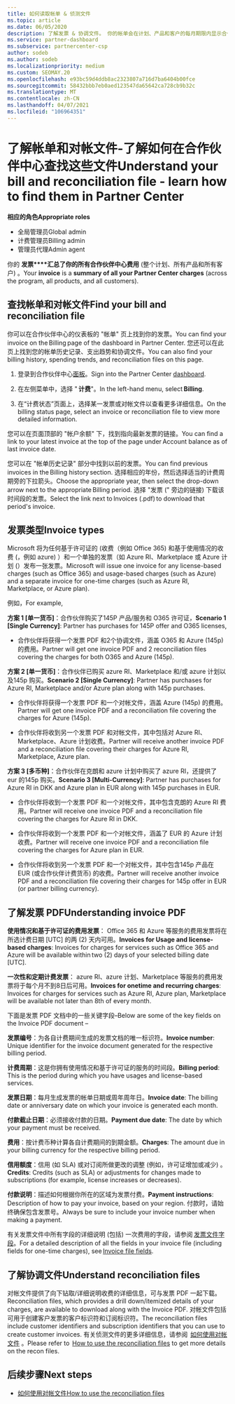 ```yaml
---
title: 如何读取帐单 & 侦测文件
ms.topic: article
ms.date: 06/05/2020
description: 了解发票 & 协调文件。 你的帐单会在计划、产品和客户的每月期限内显示合作伙伴中心费用。
ms.service: partner-dashboard
ms.subservice: partnercenter-csp
author: sodeb
ms.author: sodeb
ms.localizationpriority: medium
ms.custom: SEOMAY.20
ms.openlocfilehash: e93bc59d4ddb8ac2323807a716d7ba6404b00fce
ms.sourcegitcommit: 58432bbb7eb0aed123547da65642ca728cb9b32c
ms.translationtype: MT
ms.contentlocale: zh-CN
ms.lasthandoff: 04/07/2021
ms.locfileid: "106964351"
---
```

# <a name="understand-your-bill-and-reconciliation-file---learn-how-to-find-them-in-partner-center"></a><span data-ttu-id="096a5-104">了解帐单和对帐文件-了解如何在合作伙伴中心查找这些文件</span><span class="sxs-lookup"><span data-stu-id="096a5-104">Understand your bill and reconciliation file - learn how to find them in Partner Center</span></span>


<span data-ttu-id="096a5-105">**相应的角色**</span><span class="sxs-lookup"><span data-stu-id="096a5-105">**Appropriate roles**</span></span>

- <span data-ttu-id="096a5-106">全局管理员</span><span class="sxs-lookup"><span data-stu-id="096a5-106">Global admin</span></span>
- <span data-ttu-id="096a5-107">计费管理员</span><span class="sxs-lookup"><span data-stu-id="096a5-107">Billing admin</span></span>
- <span data-ttu-id="096a5-108">管理员代理</span><span class="sxs-lookup"><span data-stu-id="096a5-108">Admin agent</span></span>


<span data-ttu-id="096a5-109">你的 **发票\*\*\*\*汇总了你的所有合作伙伴中心费用** (整个计划、所有产品和所有客户) 。</span><span class="sxs-lookup"><span data-stu-id="096a5-109">Your **invoice** is a **summary of all your Partner Center charges** (across the program, all products, and all customers).</span></span> 

## <a name="find-your-bill-and-reconciliation-file"></a><span data-ttu-id="096a5-110">查找帐单和对帐文件</span><span class="sxs-lookup"><span data-stu-id="096a5-110">Find your bill and reconciliation file</span></span> 

<span data-ttu-id="096a5-111">你可以在合作伙伴中心的仪表板的 "帐单" 页上找到你的发票。</span><span class="sxs-lookup"><span data-stu-id="096a5-111">You can find your invoice on the Billing page of the dashboard in Partner Center.</span></span> <span data-ttu-id="096a5-112">您还可以在此页上找到您的帐单历史记录、支出趋势和协调文件。</span><span class="sxs-lookup"><span data-stu-id="096a5-112">You can also find your billing history, spending trends, and reconciliation files on this page.</span></span> 

1. <span data-ttu-id="096a5-113">登录到合作伙伴中心[面板](https://partner.microsoft.com/dashboard/home)。</span><span class="sxs-lookup"><span data-stu-id="096a5-113">Sign into the Partner Center [dashboard](https://partner.microsoft.com/dashboard/home).</span></span> 

2. <span data-ttu-id="096a5-114">在左侧菜单中，选择 " **计费**"。</span><span class="sxs-lookup"><span data-stu-id="096a5-114">In the left-hand menu, select **Billing**.</span></span> 

3. <span data-ttu-id="096a5-115">在“计费状态”页面上，选择某一发票或对帐文件以查看更多详细信息。</span><span class="sxs-lookup"><span data-stu-id="096a5-115">On the billing status page, select an invoice or reconciliation file to view more detailed information.</span></span> 

<span data-ttu-id="096a5-116">您可以在页面顶部的 "帐户余额" 下，找到指向最新发票的链接。</span><span class="sxs-lookup"><span data-stu-id="096a5-116">You can find a link to your latest invoice at the top of the page under Account balance as of last invoice date.</span></span> 

<span data-ttu-id="096a5-117">您可以在 "帐单历史记录" 部分中找到以前的发票。</span><span class="sxs-lookup"><span data-stu-id="096a5-117">You can find previous invoices in the Billing history section.</span></span> <span data-ttu-id="096a5-118">选择相应的年份，然后选择适当的计费周期旁的下拉箭头。</span><span class="sxs-lookup"><span data-stu-id="096a5-118">Choose the appropriate year, then select the drop-down arrow next to the appropriate Billing period.</span></span> <span data-ttu-id="096a5-119">选择 "发票 (" 旁边的链接) 下载该时间段的发票。</span><span class="sxs-lookup"><span data-stu-id="096a5-119">Select the link next to Invoices (.pdf) to download that period's invoice.</span></span> 

## <a name="invoice-types"></a><span data-ttu-id="096a5-120">发票类型</span><span class="sxs-lookup"><span data-stu-id="096a5-120">Invoice types</span></span>

<span data-ttu-id="096a5-121">Microsoft 将为任何基于许可证的 (收费（例如 Office 365) 和基于使用情况的收费 (，例如 azure) ）和一个单独的发票（如 Azure RI、Marketplace 或 Azure 计划 (）发布一张发票。</span><span class="sxs-lookup"><span data-stu-id="096a5-121">Microsoft will issue one invoice for any license-based charges (such as Office 365) and usage-based charges (such as Azure) and a separate invoice for one-time charges (such as Azure RI, Marketplace, or Azure plan).</span></span>

<span data-ttu-id="096a5-122">例如，</span><span class="sxs-lookup"><span data-stu-id="096a5-122">For example,</span></span>  

<span data-ttu-id="096a5-123">**方案 1 [单一货币]**：合作伙伴购买了145P 产品/服务和 O365 许可证，</span><span class="sxs-lookup"><span data-stu-id="096a5-123">**Scenario 1 [Single Currency]**: Partner has purchases for 145P offer and O365 licenses,</span></span>  

- <span data-ttu-id="096a5-124">合作伙伴将获得一个发票 PDF 和2个协调文件，涵盖 O365 和 Azure (145p) 的费用。</span><span class="sxs-lookup"><span data-stu-id="096a5-124">Partner will get one invoice PDF and 2 reconciliation files covering the charges for both O365 and Azure (145p).</span></span>  

<span data-ttu-id="096a5-125">**方案 2 [单一货币]**：合作伙伴已购买 azure RI、Marketplace 和/或 azure 计划以及145p 购买。</span><span class="sxs-lookup"><span data-stu-id="096a5-125">**Scenario 2 [Single Currency]**: Partner has purchases for Azure RI, Marketplace and/or Azure plan along with 145p purchases.</span></span>

- <span data-ttu-id="096a5-126">合作伙伴将获得一个发票 PDF 和一个对帐文件，涵盖 Azure (145p) 的费用。</span><span class="sxs-lookup"><span data-stu-id="096a5-126">Partner will get one invoice PDF and a reconciliation file covering the charges for Azure (145p).</span></span> 

- <span data-ttu-id="096a5-127">合作伙伴将收到另一个发票 PDF 和对帐文件，其中包括对 Azure RI、Marketplace、Azure 计划收费。</span><span class="sxs-lookup"><span data-stu-id="096a5-127">Partner will receive another invoice PDF and a reconciliation file covering their charges for Azure RI, Marketplace, Azure plan.</span></span> 

<span data-ttu-id="096a5-128">**方案 3 [多币种]**：合作伙伴在克朗和 azure 计划中购买了 azure RI，还提供了 eur 的145p 购买。</span><span class="sxs-lookup"><span data-stu-id="096a5-128">**Scenario 3 [Multi-Currency]**: Partner has purchases for Azure RI in DKK and Azure plan in EUR along with 145p purchases in EUR.</span></span>

- <span data-ttu-id="096a5-129">合作伙伴将收到一个发票 PDF 和一个对帐文件，其中包含克朗的 Azure RI 费用。</span><span class="sxs-lookup"><span data-stu-id="096a5-129">Partner will receive one invoice PDF and a reconciliation file covering the charges for Azure RI in DKK.</span></span> 

- <span data-ttu-id="096a5-130">合作伙伴将收到一个发票 PDF 和一个对帐文件，涵盖了 EUR 的 Azure 计划收费。</span><span class="sxs-lookup"><span data-stu-id="096a5-130">Partner will receive one invoice PDF and a reconciliation file covering the charges for Azure plan in EUR.</span></span> 

- <span data-ttu-id="096a5-131">合作伙伴将收到另一个发票 PDF 和一个对帐文件，其中包含145p 产品在 EUR (或合作伙伴计费货币) 的收费。</span><span class="sxs-lookup"><span data-stu-id="096a5-131">Partner will receive another invoice PDF and a reconciliation file covering their charges for 145p offer in EUR (or partner billing currency).</span></span> 


## <a name="understanding-invoice-pdf"></a><span data-ttu-id="096a5-132">了解发票 PDF</span><span class="sxs-lookup"><span data-stu-id="096a5-132">Understanding invoice PDF</span></span> 

<span data-ttu-id="096a5-133">**使用情况和基于许可证的费用发票**： Office 365 和 Azure 等服务的费用发票将在所选计费日期 [UTC] 的两 (2) 天内可用。</span><span class="sxs-lookup"><span data-stu-id="096a5-133">**Invoices for Usage and license-based charges**: Invoices for charges for services such as Office 365 and Azure will be available within two (2) days of your selected billing date [UTC].</span></span>  

<span data-ttu-id="096a5-134">**一次性和定期计费发票**： azure RI、azure 计划、Marketplace 等服务的费用发票将于每个月不到8日后可用。</span><span class="sxs-lookup"><span data-stu-id="096a5-134">**Invoices for onetime and recurring charges**: Invoices for charges for services such as Azure RI, Azure plan, Marketplace will be available not later than 8th of every month.</span></span>  

<span data-ttu-id="096a5-135">下面是发票 PDF 文档中的一些关键字段–</span><span class="sxs-lookup"><span data-stu-id="096a5-135">Below are some of the key fields on the Invoice PDF document –</span></span>

<span data-ttu-id="096a5-136">**发票编号**：为各自计费期间生成的发票文档的唯一标识符。</span><span class="sxs-lookup"><span data-stu-id="096a5-136">**Invoice number**: Unique identifier for the invoice document generated for the respective billing period.</span></span> 

<span data-ttu-id="096a5-137">**计费周期**：这是你拥有使用情况和基于许可证的服务的时间段。</span><span class="sxs-lookup"><span data-stu-id="096a5-137">**Billing period**: This is the period during which you have usages and license-based services.</span></span> 

<span data-ttu-id="096a5-138">**发票日期**：每月生成发票的帐单日期或周年周年日。</span><span class="sxs-lookup"><span data-stu-id="096a5-138">**Invoice date**: The billing date or anniversary date on which your invoice is generated each month.</span></span> 

<span data-ttu-id="096a5-139">**付款截止日期**：必须接收付款的日期。</span><span class="sxs-lookup"><span data-stu-id="096a5-139">**Payment due date**: The date by which your payment must be received.</span></span> 

<span data-ttu-id="096a5-140">**费用**：按计费币种计算各自计费期间的到期金额。</span><span class="sxs-lookup"><span data-stu-id="096a5-140">**Charges**: The amount due in your billing currency for the respective billing period.</span></span> 

<span data-ttu-id="096a5-141">**信用额度**：信用 (如 SLA) 或对订阅所做更改的调整 (例如，许可证增加或减少) 。</span><span class="sxs-lookup"><span data-stu-id="096a5-141">**Credits**: Credits (such as SLA) or adjustments for changes made to subscriptions (for example, license increases or decreases).</span></span> 

<span data-ttu-id="096a5-142">**付款说明**：描述如何根据你所在的区域为发票付费。</span><span class="sxs-lookup"><span data-stu-id="096a5-142">**Payment instructions**: Description of how to pay your invoice, based on your region.</span></span> <span data-ttu-id="096a5-143">付款时，请始终确保包含发票号。</span><span class="sxs-lookup"><span data-stu-id="096a5-143">Always be sure to include your invoice number when making a payment.</span></span> 

<span data-ttu-id="096a5-144">有关发票文件中所有字段的详细说明 (包括) 一次费用的字段，请参阅 [发票文件字段](invoice-file.md)。</span><span class="sxs-lookup"><span data-stu-id="096a5-144">For a detailed description of all the fields in your invoice file (including fields for one-time charges), see [Invoice file fields](invoice-file.md).</span></span> 

## <a name="understand-reconciliation-files"></a><span data-ttu-id="096a5-145">了解协调文件</span><span class="sxs-lookup"><span data-stu-id="096a5-145">Understand reconciliation files</span></span>

 <span data-ttu-id="096a5-146">对帐文件提供了向下钻取/详细说明收费的详细信息，可与发票 PDF 一起下载。</span><span class="sxs-lookup"><span data-stu-id="096a5-146">Reconciliation files, which provides a drill down/itemized details of your charges, are available to download along with the Invoice PDF.</span></span> <span data-ttu-id="096a5-147">对帐文件包括可用于创建客户发票的客户标识符和订阅标识符。</span><span class="sxs-lookup"><span data-stu-id="096a5-147">The reconciliation files include customer identifiers and subscription identifiers that you can use to create customer invoices.</span></span> <span data-ttu-id="096a5-148">有关侦测文件的更多详细信息，请参阅  [如何使用对帐文件](use-the-reconciliation-files.md) 。</span><span class="sxs-lookup"><span data-stu-id="096a5-148">Please refer to  [How to use the reconciliation files](use-the-reconciliation-files.md) to get more details on the recon files.</span></span> 

## <a name="next-steps"></a><span data-ttu-id="096a5-149">后续步骤</span><span class="sxs-lookup"><span data-stu-id="096a5-149">Next steps</span></span>

- [<span data-ttu-id="096a5-150">如何使用对帐文件</span><span class="sxs-lookup"><span data-stu-id="096a5-150">How to use the reconciliation files</span></span>](use-the-reconciliation-files.md)